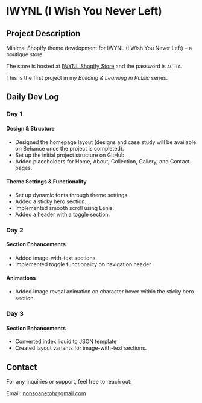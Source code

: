 # IWYNL (I Wish You Never Left)

## Project Description

Minimal Shopify theme development for IWYNL (I Wish You Never Left) – a boutique store.

The store is hosted at [IWYNL Shopify Store](https://iwynl.myshopify.com) and the password is `ACTTA`.

This is the first project in my _Building & Learning in Public_ series.

## Daily Dev Log

### Day 1

#### Design & Structure

- Designed the homepage layout (designs and case study will be available on Behance once the project is completed).
- Set up the initial project structure on GitHub.
- Added placeholders for Home, About, Collection, Gallery, and Contact pages.

#### Theme Settings & Functionality

- Set up dynamic fonts through theme settings.
- Added a sticky hero section.
- Implemented smooth scroll using Lenis.
- Added a header with a toggle section.

### Day 2

#### Section Enhancements

- Added image-with-text sections.
- Implemented toggle functionality on navigation header

#### Animations

- Added image reveal animation on character hover within the sticky hero section.

### Day 3

#### Section Enhancements

- Converted index.liquid to JSON template
- Created layout variants for image-with-text sections.

## Contact

For any inquiries or support, feel free to reach out:

Email: [nonsoanetoh@gmail.com](mailto:nonsoanetoh@gmail.com)
